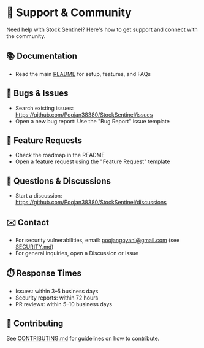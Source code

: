 # 💁 Support & Community

Need help with Stock Sentinel? Here's how to get support and connect with the community.

## 📚 Documentation

- Read the main [README](README.md) for setup, features, and FAQs

## 🐛 Bugs & Issues

- Search existing issues: https://github.com/Poojan38380/StockSentinel/issues
- Open a new bug report: Use the "Bug Report" issue template

## 🚀 Feature Requests

- Check the roadmap in the README
- Open a feature request using the "Feature Request" template

## 💬 Questions & Discussions

- Start a discussion: https://github.com/Poojan38380/StockSentinel/discussions

## ✉️ Contact

- For security vulnerabilities, email: poojangoyani@gmail.com (see [SECURITY.md](SECURITY.md))
- For general inquiries, open a Discussion or Issue

## ⏱️ Response Times

- Issues: within 3–5 business days
- Security reports: within 72 hours
- PR reviews: within 5–10 business days

## 🤝 Contributing

See [CONTRIBUTING.md](.github/CONTRIBUTING.md) for guidelines on how to contribute.
